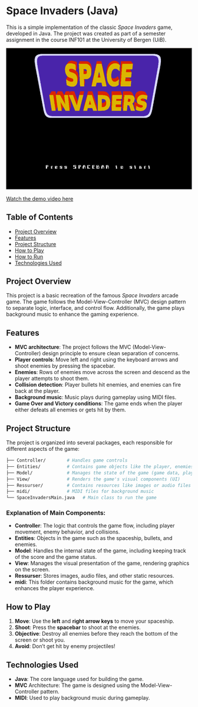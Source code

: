 # Space Invaders (Java)

This is a simple implementation of the classic *Space Invaders* game, developed in Java. The project was created as part of a semester assignment in the course INF101 at the University of Bergen (UiB).

![Game Screenshot](src/main/java/SpaceInvaders/Ressurser/startscreen.png)


[Watch the demo video here](https://youtu.be/zwQhq_awJ3Y)

## Table of Contents
- [Project Overview](#project-overview)
- [Features](#features)
- [Project Structure](#project-structure)
- [How to Play](#how-to-play)
- [How to Run](#how-to-run)
- [Technologies Used](#technologies-used)

## Project Overview
This project is a basic recreation of the famous *Space Invaders* arcade game. The game follows the Model-View-Controller (MVC) design pattern to separate logic, interface, and control flow. Additionally, the game plays background music to enhance the gaming experience.

## Features
- **MVC architecture**: The project follows the MVC (Model-View-Controller) design principle to ensure clean separation of concerns.
- **Player controls**: Move left and right using the keyboard arrows and shoot enemies by pressing the spacebar.
- **Enemies**: Rows of enemies move across the screen and descend as the player attempts to shoot them.
- **Collision detection**: Player bullets hit enemies, and enemies can fire back at the player.
- **Background music**: Music plays during gameplay using MIDI files.
- **Game Over and Victory conditions**: The game ends when the player either defeats all enemies or gets hit by them.

## Project Structure
The project is organized into several packages, each responsible for different aspects of the game:

 ```bash
├── Controller/        # Handles game controls
├── Entities/          # Contains game objects like the player, enemies, and bullets
├── Model/             # Manages the state of the game (game data, player, enemies, etc.)
├── View/              # Renders the game's visual components (UI)
├── Ressurser/         # Contains resources like images or audio files
├── midi/              # MIDI files for background music
└── SpaceInvadersMain.java   # Main class to run the game
```


### Explanation of Main Components:
- **Controller**: The logic that controls the game flow, including player movement, enemy behavior, and collisions.
- **Entities**: Objects in the game such as the spaceship, bullets, and enemies.
- **Model**: Handles the internal state of the game, including keeping track of the score and the game status.
- **View**: Manages the visual presentation of the game, rendering graphics on the screen.
- **Ressurser**: Stores images, audio files, and other static resources.
- **midi**: This folder contains background music for the game, which enhances the player experience.

## How to Play
1. **Move**: Use the **left** and **right arrow keys** to move your spaceship.
2. **Shoot**: Press the **spacebar** to shoot at the enemies.
3. **Objective**: Destroy all enemies before they reach the bottom of the screen or shoot you.
4. **Avoid**: Don’t get hit by enemy projectiles!


## Technologies Used
- **Java**: The core language used for building the game.
- **MVC** Architecture: The game is designed using the Model-View-Controller pattern.
- **MIDI**: Used to play background music during gameplay.


